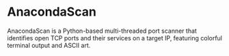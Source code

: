 # AnacondaScan
AnacondaScan is a Python-based multi-threaded port scanner that identifies open TCP ports and their services on a target IP, featuring colorful terminal output and ASCII art.
